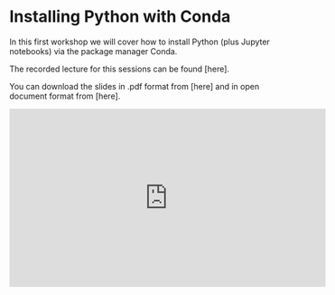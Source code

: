 Installing Python with Conda 
============================

In this first workshop we will cover how to install Python (plus Jupyter notebooks) via the package manager Conda.

The recorded lecture for this sessions can be found [here].

You can download the slides in .pdf format from [here] and in open document format from [here].

<center>

<iframe width="560" height="315" src="https://youtube.com/embed/HjF98JryayQ" frameborder="0" allowfullscreen></iframe>

</center>
